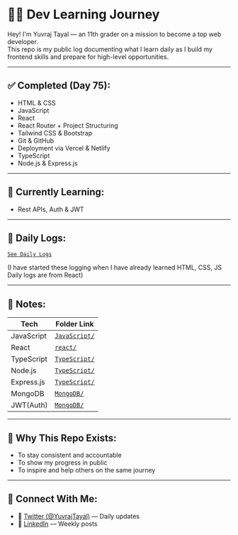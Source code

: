 # 👨‍💻 Dev Learning Journey

Hey! I'm Yuvraj Tayal — an 11th grader on a mission to become a top web developer.  
This repo is my public log documenting what I learn daily as I build my frontend skills and prepare for high-level opportunities.

---

## ✅ Completed (Day 75):
- HTML & CSS 
- JavaScript 
- React 
- React Router + Project Structuring
- Tailwind CSS & Bootstrap
- Git & GitHub 
- Deployment via Vercel & Netlify
- TypeScript
- Node.js & Express.js
---

## 🚀 Currently Learning:
- Rest APIs, Auth & JWT
---

## 📅 Daily Logs:
  [`See Daily Logs`](./Daily_Logs) 

(I have started these logging when I have already learned HTML, CSS, JS Daily logs are from React)

---

## 📄 Notes:
| Tech        | Folder Link                      |
|-------------|----------------------------------|
| JavaScript       | [`JavaScript/`](./1-JavaScript)              |
| React       | [`react/`](./2-React)              |
| TypeScript       | [`TypeScript/`](./5-TypeScript)              |
| Node.js       | [`TypeScript/`](./3-Node.Js)              |
| Express.js       | [`TypeScript/`](./3-Express.js)              |
| MongoDB       | [`MongoDB/`](./6-MongoDB)              |
| JWT(Auth)       | [`MongoDB/`](./7-JWT(Auth))              |

---

## 🧠 Why This Repo Exists:
- To stay consistent and accountable
- To show my progress in public
- To inspire and help others on the same journey

---

## 📍 Connect With Me:
- 💬 [Twitter (@YuvrajTayal)](https://x.com/YuvrajTayal) — Daily updates
- 🔗 [LinkedIn](https://www.linkedin.com/in/yuvraj-tayal-7a3a48356/) — Weekly posts
